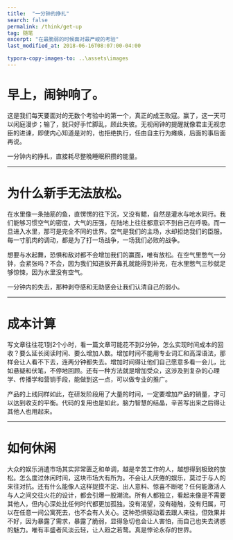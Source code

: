 ```yaml
---
title:  "一分钟的挣扎"
search: false
permalink: /think/get-up
tag: 随笔
excerpt: "在最脆弱的时候面对最严峻的考验"
last_modified_at: 2018-06-16T08:07:00-04:00

typora-copy-images-to: ..\assets\images
---
```


# 早上，闹钟响了。

这是我们每天要面对的无数个考验中的第一个，真正的成王败寇。赢了，这一天可以闲庭漫步；输了，就只好手忙脚乱，顾此失彼。无视闹钟的提醒就像君主无视忠臣的进谏，即使内心知道是对的，也拒绝执行，任由自主行为瘫痪，后面的事后面再说。

一分钟内的挣扎，直接耗尽整晚睡眠积攒的能量。

---

# 为什么新手无法放松。

在水里像一条抽筋的鱼，直愣愣的往下沉，又没有鳃，自然是灌水与呛水同行。我们能够习惯空气的密度，大气的压强，在陆地上往往都意识不到自己在呼吸。而一旦进入水里，那可是完全不同的世界。空气是我们的主场，水却拒绝我们的臣服。每一寸肌肉的调动，都是为了打一场战争，一场我们必败的战争。

想要与水起舞，恐惧和敌对都不会增加我们的赢面，唯有放松。在空气里憋气一分钟，会紧张吗？不会，因为我们知道放开鼻孔就能得到补充，在水里憋气三秒就足够惊悚，因为水里没有空气。

一分钟内的失去，那种剥夺感和无助感会让我们认清自己的弱小。

---

# 成本计算

写文章往往花1到2个小时，看一篇文章可能花不到2分钟，怎么实现时间成本的回收？要么延长阅读时间、要么增加人数。增加时间不能用专业词汇和高深语法，那样会让人看不下去，连两分钟都失去。增加时间得让他们自己愿意多看一会儿，比如悬疑和伏笔，不停地回顾。还有一种方法就是增加受众，这涉及到复杂的心理学、传播学和营销手段，能做到这一点，可以做专业的推广。

产品的上线同样如此，在研发阶段用了大量的时间，一定要增加产品的销量，才可以达到收支的平衡。代码的复用也是如此，脑力智慧的结晶，辛苦写出来之后得让其他人也用起来。

---

# 如何休闲

大众的娱乐消遣市场其实非常匮乏和单调，越是辛苦工作的人，越想得到极致的放松。怎么度过休闲时间，这块市场大有所为。不会让人厌倦的娱乐，莫过于与人的来往对抗。还有什么能像人这样捉摸不定、出人意料、惊喜不断呢？任何能激活人与人之间交往火花的设计，都会引爆一股潮流。所有人都独立，看起来像是不需要其他人，但内心深处比任何时代都更加孤独。没有渴望，没有碰触，没有归属，可以在任意一间公寓死去，也不会有人关心。这种恐惧驱动着去跟人来往，但效果并不好，因为暴露了需求，暴露了脆弱，显得急切也会让人害怕，而自己也失去诱惑的魅力。唯有丰盛者风淡云轻，让人趋之若鹜。真是悖论永存的世界。



